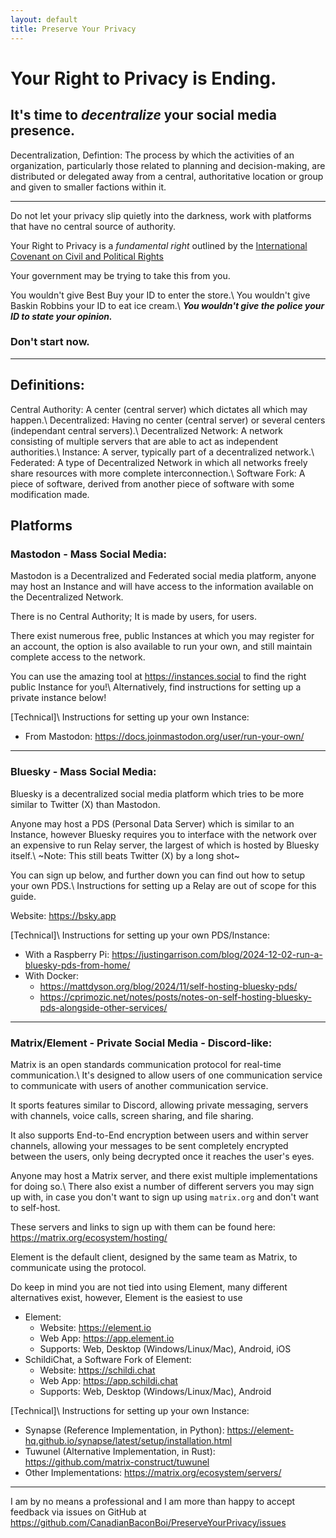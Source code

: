 ```yaml
---
layout: default
title: Preserve Your Privacy
---
```

# Your Right to Privacy is Ending.
## It's time to *decentralize* your social media presence.

Decentralization, Defintion: The process by which the activities of an organization, particularly those related to planning and decision-making, are distributed or delegated away from a central, authoritative location or group and given to smaller factions within it.

---

Do not let your privacy slip quietly into the darkness, work with platforms that have no central source of authority.

Your Right to Privacy is a *fundamental right* outlined by the [International Covenant on Civil and Political Rights](https://www.ohchr.org/en/instruments-mechanisms/instruments/international-covenant-civil-and-political-rights)

Your government may be trying to take this from you.

You wouldn't give Best Buy your ID to enter the store.\\
You wouldn't give Baskin Robbins your ID to eat ice cream.\\
***You wouldn't give the police your ID to state your opinion.***

### Don't start now.

---
## Definitions:
Central Authority: A center (central server) which dictates all which may happen.\\
Decentralized: Having no center (central server) or several centers (independant central servers).\\
Decentralized Network: A network consisting of multiple servers that are able to act as independent authorities.\\
Instance: A server, typically part of a decentralized network.\\
Federated: A type of Decentralized Network in which all networks freely share resources with more complete interconnection.\\
Software Fork: A piece of software, derived from another piece of software with some modification made.

## Platforms
### Mastodon - Mass Social Media:
Mastodon is a Decentralized and Federated social media platform, anyone may host an Instance and will have access to the information available on the Decentralized Network.

There is no Central Authority; It is made by users, for users.

There exist numerous free, public Instances at which you may register for an account, the option is also available to run your own, and still maintain complete access to the network.

You can use the amazing tool at https://instances.social to find the right public Instance for you!\\
Alternatively, find instructions for setting up a private instance below!

[Technical]\\
Instructions for setting up your own Instance:
- From Mastodon: https://docs.joinmastodon.org/user/run-your-own/

---
### Bluesky - Mass Social Media:
Bluesky is a decentralized social media platform which tries to be more similar to Twitter (X) than Mastodon.

Anyone may host a PDS (Personal Data Server) which is similar to an Instance, however Bluesky requires you to interface with the network over an expensive to run Relay server, the largest of which is hosted by Bluesky itself.\\
~Note: This still beats Twitter (X) by a long shot~

You can sign up below, and further down you can find out how to setup your own PDS.\\
Instructions for setting up a Relay are out of scope for this guide.

Website: https://bsky.app

[Technical]\\
Instructions for setting up your own PDS/Instance:
- With a Raspberry Pi: https://justingarrison.com/blog/2024-12-02-run-a-bluesky-pds-from-home/
- With Docker:
	- https://mattdyson.org/blog/2024/11/self-hosting-bluesky-pds/
	- https://cprimozic.net/notes/posts/notes-on-self-hosting-bluesky-pds-alongside-other-services/

---
### Matrix/Element - Private Social Media - Discord-like:
Matrix is an open standards communication protocol for real-time communication.\\
It's designed to allow users of one communication service to communicate with users of another communication service.

It sports features similar to Discord, allowing private messaging, servers with channels, voice calls, screen sharing, and file sharing.

It also supports End-to-End encryption between users and within server channels, allowing your messages to be sent completely encrypted between the users, only being decrypted once it reaches the user's eyes.

Anyone may host a Matrix server, and there exist multiple implementations for doing so.\\
There also exist a number of different servers you may sign up with, in case you don't want to sign up using `matrix.org` and don't want to self-host.

These servers and links to sign up with them can be found here: https://matrix.org/ecosystem/hosting/

Element is the default client, designed by the same team as Matrix, to communicate using the protocol.

Do keep in mind you are not tied into using Element, many different alternatives exist, however, Element is the easiest to use

- Element:
	- Website: https://element.io
	- Web App: https://app.element.io
	- Supports: Web, Desktop (Windows/Linux/Mac), Android, iOS
- SchildiChat, a Software Fork of Element:
	- Website: https://schildi.chat
	- Web App: https://app.schildi.chat
	- Supports: Web, Desktop (Windows/Linux/Mac), Android

[Technical]\\
Instructions for setting up your own Instance: 
- Synapse (Reference Implementation, in Python): https://element-hq.github.io/synapse/latest/setup/installation.html
- Tuwunel (Alternative Implementation, in Rust): https://github.com/matrix-construct/tuwunel
- Other Implementations: https://matrix.org/ecosystem/servers/

---

I am by no means a professional and I am more than happy to accept feedback via issues on GitHub at https://github.com/CanadianBaconBoi/PreserveYourPrivacy/issues
